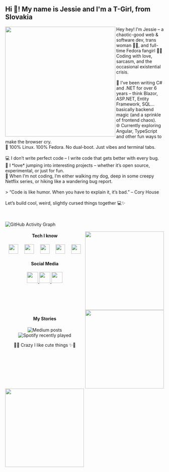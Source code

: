 <h2 align="left">Hi 👋! My name is Jessie and I'm a T-Girl, from Slovakia</h2>

<img align="left" height="350" src="https://media4.giphy.com/media/v1.Y2lkPTc5MGI3NjExanptNTRuNmY1c3doa2hkNjBvNnFvZ3ZtNG1paDUxazUzYmpiY2QzMiZlcD12MV9pbnRlcm5hbF9naWZfYnlfaWQmY3Q9Zw/CJQAE0H4egAkX3CqQD/giphy.gif" />

<p align="left">
  Hey hey! I’m Jessie – a chaotic-good web & software dev, trans woman 🏳️‍⚧️, and full-time Fedora fangirl 🐧💙<br>
  Coding with love, sarcasm, and the occasional existential crisis.<br><br>
  🧠 I've been writing C# and .NET for over 6 years – think Blazor, ASP.NET, Entity Framework, SQL... basically backend magic (and a sprinkle of frontend chaos).<br>
  🌐 Currently exploring Angular, TypeScript and other fun ways to make the browser cry.<br>
  🐧 100% Linux. 100% Fedora. No dual-boot. Just vibes and terminal tabs.<br><br>
  💻 I don’t write perfect code – I write code that gets better with every bug.<br>
  🤝 I *love* jumping into interesting projects – whether it’s open source, experimental, or just for fun.<br>
  🐾 When I’m not coding, I’m either walking my dog, deep in some creepy Netflix series, or hiking like a wandering bug report.<br><br>
  > “Code is like humor. When you have to explain it, it’s bad.” – Cory House<br><br>
  Let’s build cool, weird, slightly cursed things together 💻✨
</p>

<br clear="left"/>

![GitHub Activity Graph](https://github-readme-activity-graph.cyclic.app/graph?username=icyime&theme=tokyo-night)


<img align="right" height="250" src="https://media2.giphy.com/media/v1.Y2lkPTc5MGI3NjExbTJxcGtxY2JyOGh3dzJiMm5vejRwYjZ0YnZ0cTBtbDZyODRweTR4MyZlcD12MV9pbnRlcm5hbF9naWZfYnlfaWQmY3Q9Zw/iMH73wcGfTfLDAGmob/giphy.gif" />

<h4 align="center">Tech I know</h4>

<div align="center">
  <!-- List of tech logos -->
  <img src="https://cdn.jsdelivr.net/gh/devicons/devicon/icons/typescript/typescript-original.svg" height="30" />
  <img width="12" />
  <img src="https://cdn.jsdelivr.net/gh/devicons/devicon/icons/html5/html5-original.svg" height="30" />
  <img width="12" />
  <img src="https://cdn.jsdelivr.net/gh/devicons/devicon/icons/css3/css3-original.svg" height="30" />
  <img width="12" />
  <img src="https://cdn.jsdelivr.net/gh/devicons/devicon/icons/python/python-original.svg" height="30" />
  <img width="12" />
  <img src="https://cdn.jsdelivr.net/gh/devicons/devicon/icons/csharp/csharp-original.svg" height="30" />
  <!-- ... (Add rest of the logos the same way) -->
</div>

<h4 align="center">Social Media</h4>

<div align="center">
  <a href="https://www.instagram.com/to_je_icy/" target="_blank">
    <img src="https://img.shields.io/static/v1?message=Instagram&logo=instagram&label=&color=E4405F&logoColor=white&labelColor=&style=for-the-badge" height="35" />
  </a>
  <a href="https://medium.com/@jessietheice" target="_blank">
    <img src="https://img.shields.io/static/v1?message=Medium&logo=medium&label=&color=12100E&logoColor=white&labelColor=&style=for-the-badge" height="35" />
  </a>
  <a href="https://x.com/JessieTheIce" target="_blank">
    <img src="https://img.shields.io/static/v1?message=Twitter&logo=twitter&label=&color=1DA1F2&logoColor=white&labelColor=&style=for-the-badge" height="35" />
  </a>
</div>

<br clear="both" />

<img align="right" height="250" src="https://media4.giphy.com/media/v1.Y2lkPTc5MGI3NjExazNpZGszMWwwOXR5NmtpbzVwZGJsOTR2dGJtcnlqa3l2bW1nMXE2MyZlcD12MV9pbnRlcm5hbF9naWZfYnlfaWQmY3Q9Zw/26gYFsgwLZogksCPK/giphy.gif" />

<img align="left" height="250" src="https://media3.giphy.com/media/v1.Y2lkPTc5MGI3NjExa2syZ2s0Y2pqN2F3em95cG5uMXNnMDBndzJhcHpvN2JkM2tkdDk1aSZlcD12MV9pbnRlcm5hbF9naWZfYnlfaWQmY3Q9Zw/69ncKtW98s4QScToxk/giphy.gif" />

<h4 align="center">My Stories</h4>

<div align="center">
  <img src="https://github-read-medium-git-main.pahlevikun.vercel.app/latest?limit=4&username=jessietheice&theme=merko" alt="Medium posts" />
</div>

<div align="center">
  <img src="https://spotify-recently-played-readme.vercel.app/api?count=5" alt="Spotify recently played" />
</div>

<p align="center">🎀✨ Crazy I like cute things ✨🎀</p>
